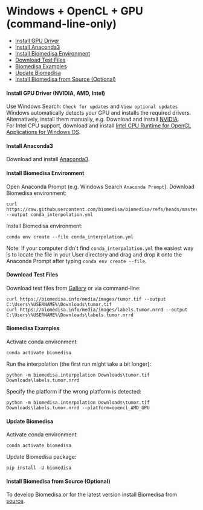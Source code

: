 # Windows + OpenCL + GPU (command-line-only)

- [Install GPU Driver](#install-nvidia-driver)
- [Install Anaconda3](#install-anaconda3)
- [Install Biomedisa Environment](#install-biomedisa-environment)
- [Download Test Files](#download-test-files)
- [Biomedisa Examples](#biomedisa-examples)
- [Update Biomedisa](#update-biomedisa)
- [Install Biomedisa from Source (Optional)](#install-biomedisa-from-source-optional)

#### Install GPU Driver (NVIDIA, AMD, Intel)
Use Windows Search: `Check for updates` and `View optional updates`  
Windows automatically detects your GPU and installs the required drivers.  
Alternatively, install them manually, e.g. Download and install [NVIDIA](https://www.nvidia.com/Download/Find.aspx?lang=en-us).  
For Intel CPU support, download and install [Intel CPU Runtime for OpenCL Applications for Windows OS](https://software.intel.com/en-us/articles/opencl-drivers).

#### Install Anaconda3
Download and install [Anaconda3](https://repo.anaconda.com/archive/).

#### Install Biomedisa Environment
Open Anaconda Prompt (e.g. Windows Search `Anaconda Prompt`). Download Biomedisa environment:
```
curl https://raw.githubusercontent.com/biomedisa/biomedisa/refs/heads/master/conda_interpolation.yml --output conda_interpolation.yml
```
Install Biomedisa environment:
```
conda env create --file conda_interpolation.yml
```
Note: If your computer didn't find `conda_interpolation.yml` the easiest way is to locate the file in your User directory and drag and drop it onto the Anaconda Prompt after typing `conda env create --file`.


#### Download Test Files
Download test files from [Gallery](https://biomedisa.info/gallery/) or via command-line:
```
curl https://biomedisa.info/media/images/tumor.tif --output C:\Users\%USERNAME%\Downloads\tumor.tif
curl https://biomedisa.info/media/images/labels.tumor.nrrd --output C:\Users\%USERNAME%\Downloads\labels.tumor.nrrd
```

#### Biomedisa Examples
Activate conda environment:
```
conda activate biomedisa
```
Run the interpolation (the first run might take a bit longer):
```
python -m biomedisa.interpolation Downloads\tumor.tif Downloads\labels.tumor.nrrd
```
Specify the platform if the wrong platform is detected:
```
python -m biomedisa.interpolation Downloads\tumor.tif Downloads\labels.tumor.nrrd --platform=opencl_AMD_GPU
```

#### Update Biomedisa
Activate conda environment:
```
conda activate biomedisa
```
Update Biomedisa package:
```
pip install -U biomedisa
```

#### Install Biomedisa from Source (Optional)
To develop Biomedisa or for the latest version install Biomedisa from [source](https://github.com/biomedisa/biomedisa/blob/master/README/installation_from_source.md).

